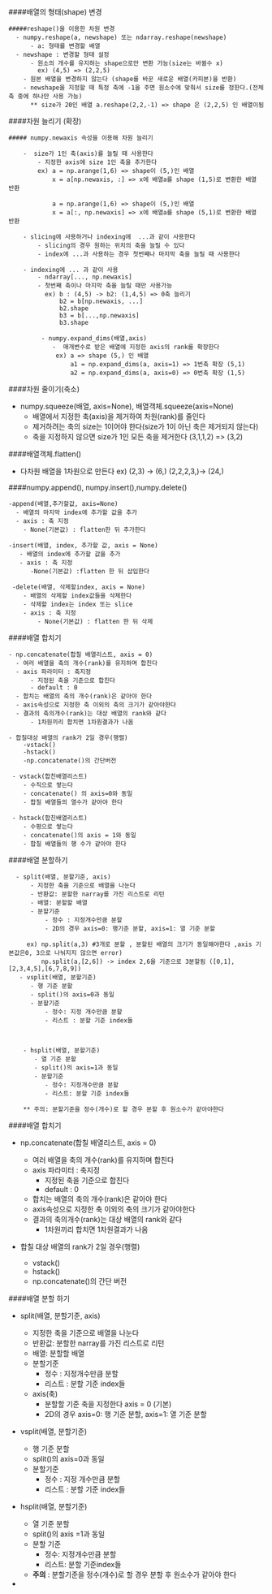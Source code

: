 ####배열의 형태(shape) 변경

    #####reshape()을 이용한 차원 변경
      - numpy.reshape(a, newshape) 또는 ndarray.reshape(newshape)
          - a: 형태를 변경할 배열
      - newshape : 변경할 형태 설정
          - 원소의 개수를 유지하는 shape으로만 변환 가능(size는 바뀔수 x)
            ex) (4,5) => (2,2,5)
        - 원본 배열을 변경하지 않는다 (shape를 바꾼 새로운 배열(카피본)을 반환)
        - newshape을 지정할 때 특정 축에 -1을 주면 원소수에 맞춰서 size를 정한다.(전체 축 중에 하나만 사용 가능)
          ** size가 20인 배열 a.reshape(2,2,-1) => shape 은 (2,2,5) 인 배열이됨
          
          
          
####차원 늘리기 (확장)

    ##### numpy.newaxis 속성을 이용해 차원 늘리기
        
        -  size가 1인 축(axis)를 늘릴 때 사용한다
            - 지정한 axis에 size 1인 축을 추가한다
            ex) a = np.arange(1,6) => shape이 (5,)인 배열
                x = a[np.newaxis, :] => x에 배열a를 shape (1,5)로 변환한 배열 반환
                
                a = np.arange(1,6) => shape이 (5,)인 배열
                x = a[:, np.newaxis] => x에 배열a를 shape (5,1)로 변환한 배열 반환
                
        - slicing에 사용하거나 indexing에  ...과 같이 사용한다
            - slicing의 경우 원하는 위치의 축을 늘릴 수 있다
            - index에 ...과 사용하는 경우 첫번째나 마지막 축을 늘릴 때 사용한다
            
        - indexing에 ... 과 같이 사용
            - ndarray[..., np.newaxis]
            - 첫번째 축이나 마지막 축을 늘릴 때만 사용가능
              ex) b : (4,5) -> b2: (1,4,5) => 0축 늘리기
                  b2 = b[np.newaxis, ...]
                  b2.shape
                  b3 = b[...,np.newaxis]
                  b3.shape
                  
             - numpy.expand_dims(배열,axis)
                -  매개변수로 받은 배열에 지정한 axis의 rank를 확장한다
                 ex) a => shape (5,) 인 배열
                     a1 = np.expand_dims(a, axis=1) => 1번축 확장 (5,1)
                     a2 = np.expand_dims(a, axis=0) => 0번축 확장 (1,5)
                     
                     
####차원 줄이기(축소)
  - numpy.squeeze(배열, axis=None), 배열객체.squeeze(axis=None)
      - 배열에서 지정한 축(axis)을 제거하여 차원(rank)를 줄인다
      - 제거하려는 축의 size는 1이어야 한다(size가 1이 아닌 축은 제거되지 않는다)
      - 축을 지정하지 않으면 size가 1인 모든 축을 제거한다
          (3,1,1,2) => (3,2)
          
          
          
####배열객체.flatten()
  - 다차원 배열을 1차원으로 만든다
   ex) (2,3) -> (6,)
       (2,2,2,3,)-> (24,)
       
       
####numpy.append(), numpy.insert(),numpy.delete()
    
    -append(배열,추가할값, axis=None)
      - 배열의 마지막 index에 추가할 값을 추가
      - axis : 축 지정
        - None(기본값) : flatten한 뒤 추가한다
        
    -insert(배열, index, 추가할 값, axis = None)
       - 배열의 index에 추가할 값을 추가
       - axis : 축 지정
          -None(기본값) :flatten 한 뒤 삽입한다
          
     -delete(배열, 삭제할index, axis = None)
        - 배열의 삭제할 index값들을 삭제한다
        - 삭제할 index는 index 또는 slice
        - axis : 축 지정
            - None(기본값) : flatten 한 뒤 삭제
            
####배열 합치기
  
    - np.concatenate(합칠 배열리스트, axis = 0)
      - 여러 배열을 축의 개수(rank)를 유지하며 합친다
      - axis 파라미터 : 축지정
          - 지정된 축을 기준으로 합친다
          - default : 0
      - 합치는 배열의 축의 개수(rank)은 같아야 한다
      - axis속성으로 지정한 축 이외의 축의 크기가 같아야한다
      - 결과의 축의개수(rank)는 대상 배열의 rank와 같다
          - 1차원끼리 합치면 1차원결과가 나옴
          
    - 합칠대상 배열의 rank가 2일 경우(행렬)
        -vstack()
        -hstack()
        -np.concatenate()의 간단버전
        
     - vstack(합친배열리스트)
        - 수직으로 쌓는다
        - concatenate() 의 axis=0와 동일
        - 합칠 배열들의 열수가 같아야 한다
        
     - hstack(합친배열리스트)
        - 수평으로 쌓는다
        - concatenate()의 axis = 1와 동일
        - 합칠 배열들의 행 수가 같아야 한다
        
####배열 분할하기

      - split(배열, 분할기준, axis)
          - 지정한 축을 기준으로 배열을 나눈다
          - 반환값: 분할한 narray를 가진 리스트로 리턴
          - 배열: 분할할 배열
          - 분할기준
              - 정수 : 지정개수만큼 분할
              - 2D의 경우 axis=0: 행기준 분할, axis=1: 열 기준 분할
              
         ex) np.split(a,3) #3개로 분할 , 분할된 배열의 크기가 동일해야한다 ,axis 기본값은0, 3으로 나눠지지 않으면 error)
             np.split(a,[2,6]) -> index 2,6을 기준으로 3분할됨 ([0,1],[2,3,4,5],[6,7,8,9])
       - vsplit(배열, 분할기준)
          - 행 기준 분할
          - split()의 axis=0과 동일
          - 분할기준
              - 정수: 지정 개수만큼 분할
              - 리스트 : 분할 기준 index들
              
           
              
        - hsplit(배열, 분할기준)
           - 열 기준 분할
           - split()의 axis=1과 동일
           - 분할기준
              - 정수: 지정개수만큼 분할
              - 리스트: 분할 기준 index들
              
        ** 주의: 분할기준을 정수(개수)로 할 경우 분할 후 원소수가 같아야한다
        
















####배열 합치기
  
  - np.concatenate(합칠 배열리스트, axis = 0)
      - 여러 배열을 축의 개수(rank)를 유지하며 합친다
      - axis 파라미터 : 축지정
          - 지정된 축을 기준으로 합친다
          - default : 0
      - 합치는 배열의 축의 개수(rank)은 같아야 한다
      - axis속성으로 지정한 축 이외의 축의 크기가 같아야한다
      - 결과의 축의개수(rank)는 대상 배열의 rank와 같다
          - 1차원끼리 합치면 1차원결과가 나옴
          
  - 합칠 대상 배열의 rank가 2일 경우(행렬)
  
      - vstack()
      - hstack()
      - np.concatenate()의 간단 버전
      
     
     
     
####배열 분할 하기
  
  - split(배열, 분할기준, axis)
      - 지정한 축을 기준으로 배열을 나눈다
      - 반환값: 분할한 narray를 가진 리스트로 리턴
      - 배열: 분할할 배열
      - 분할기준
          - 정수 : 지정개수만큼 분할
          - 리스트 : 분할 기준 index들
      - axis(축)
          - 분할할 기준 축을 지정한다 axis = 0 (기본)
          - 2D의 경우 axis=0: 행 기준 분할, axis=1: 열 기준 분할
          
   - vsplit(배열, 분할기준)
       - 행 기준 분할
       - split()의 axis=0과 동일
       - 분할기준
            - 정수 : 지정 개수만큼 분할
            - 리스트 : 분할 기준 index들
            
   - hsplit(배열, 분할기준)
        - 열 기준 분할
        - split()의 axis =1과 동일
        - 분할 기준
            - 정수: 지정개수만큼 분할
            - 리스트: 분할 기준index들
       - **주의** : 분할기준을 정수(개수)로 할 경우 분할 후 원소수가 같아야 한다
       
   - 
            
      
      
          
